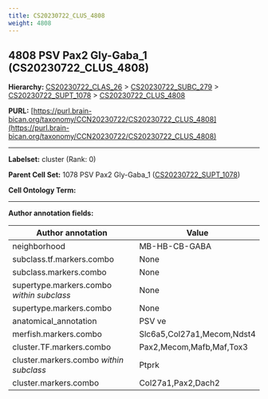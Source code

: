 ```yaml
---
title: CS20230722_CLUS_4808
weight: 4808
---
```

## 4808 PSV Pax2 Gly-Gaba_1 (CS20230722_CLUS_4808)
<b>Hierarchy: </b>
[CS20230722_CLAS_26](../CS20230722_CLAS_26) >
[CS20230722_SUBC_279](../CS20230722_SUBC_279) >
[CS20230722_SUPT_1078](../CS20230722_SUPT_1078) >
[CS20230722_CLUS_4808](../CS20230722_CLUS_4808)

**PURL:** [https://purl.brain-bican.org/taxonomy/CCN20230722/CS20230722_CLUS_4808](https://purl.brain-bican.org/taxonomy/CCN20230722/CS20230722_CLUS_4808)

---


**Labelset:** cluster (Rank: 0)

**Parent Cell Set:** 1078 PSV Pax2 Gly-Gaba_1 ([CS20230722_SUPT_1078](../CS20230722_SUPT_1078))



**Cell Ontology Term:** 

[MARKER GENES.]: #


---

[TRANSFERRED ANNOTATIONS.]: #


[AUTHOR ANNOTATION FIELDS.]: #


**Author annotation fields:**

| Author annotation | Value |
|-------------------|-------|
|neighborhood|MB-HB-CB-GABA|
|subclass.tf.markers.combo|None|
|subclass.markers.combo|None|
|supertype.markers.combo _within subclass_|None|
|supertype.markers.combo|None|
|anatomical_annotation|PSV ve|
|merfish.markers.combo|Slc6a5,Col27a1,Mecom,Ndst4|
|cluster.TF.markers.combo|Pax2,Mecom,Mafb,Maf,Tox3|
|cluster.markers.combo _within subclass_|Ptprk|
|cluster.markers.combo|Col27a1,Pax2,Dach2|
